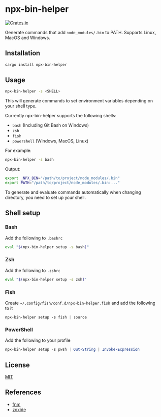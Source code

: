 # npx-bin-helper

[![Crates.io](https://img.shields.io/crates/v/npx-bin-helper?style=flat-square)](https://crates.io/crates/npx-bin-helper)

Generate commands that add `node_modules/.bin` to PATH. Supports Linux, MacOS and Windows.

## Installation
```bash
cargo install npx-bin-helper
```

## Usage
```bash
npx-bin-helper -s <SHELL>
```
This will generate commands to set environment variables depending on your shell type.

Currently npx-bin-helper supports the following shells:

- `bash` (Including Git Bash on Windows)
- `zsh`
- `fish`
- `powershell` (Windows, MacOS, Linux)

For example:
```bash
npx-bin-helper -s bash
```
Output:
```bash
export _NPX_BIN="/path/to/project/node_modules/.bin"
export PATH="/path/to/project/node_modules/.bin:..."
```

To generate and evaluate commands automatically when changing directory, you need to set up your shell.

## Shell setup
### Bash
Add the following to `.bashrc`
```bash
eval "$(npx-bin-helper setup -s bash)"
```

### Zsh
Add the following to `.zshrc`
```zsh
eval "$(npx-bin-helper setup -s zsh)"
```

### Fish
Create `~/.config/fish/conf.d/npx-bin-helper.fish` and add the following to it
```fish
npx-bin-helper setup -s fish | source
```

### PowerShell
Add the following to your profile
```powershell
npx-bin-helper setup -s pwsh | Out-String | Invoke-Expression
```

## License
[MIT](./LICENSE)

## References
- [fnm](https://github.com/Schniz/fnm)
- [zoxide](https://github.com/ajeetdsouza/zoxide)
